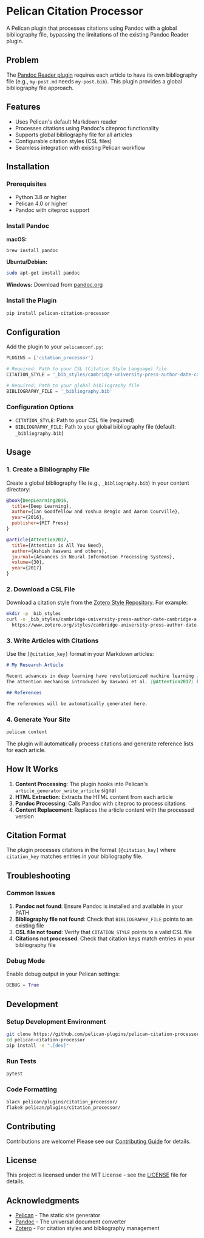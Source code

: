 # Pelican Citation Processor

A Pelican plugin that processes citations using Pandoc with a global bibliography file, bypassing the limitations of the existing Pandoc Reader plugin.

## Problem

The [Pandoc Reader plugin](https://github.com/pelican-plugins/pandoc-reader) requires each article to have its own bibliography file (e.g., `my-post.md` needs `my-post.bib`). This plugin provides a global bibliography file approach.

## Features

- Uses Pelican's default Markdown reader
- Processes citations using Pandoc's citeproc functionality
- Supports global bibliography file for all articles
- Configurable citation styles (CSL files)
- Seamless integration with existing Pelican workflow

## Installation

### Prerequisites

- Python 3.8 or higher
- Pelican 4.0 or higher
- Pandoc with citeproc support

### Install Pandoc

**macOS:**
```bash
brew install pandoc
```

**Ubuntu/Debian:**
```bash
sudo apt-get install pandoc
```

**Windows:**
Download from [pandoc.org](https://pandoc.org/installing.html)

### Install the Plugin

```bash
pip install pelican-citation-processor
```

## Configuration

Add the plugin to your `pelicanconf.py`:

```python
PLUGINS = ['citation_processor']

# Required: Path to your CSL (Citation Style Language) file
CITATION_STYLE = '_bib_styles/cambridge-university-press-author-date-cambridge-a.csl'

# Required: Path to your global bibliography file
BIBLIOGRAPHY_FILE = '_bibliography.bib'
```

### Configuration Options

- `CITATION_STYLE`: Path to your CSL file (required)
- `BIBLIOGRAPHY_FILE`: Path to your global bibliography file (default: `_bibliography.bib`)

## Usage

### 1. Create a Bibliography File

Create a global bibliography file (e.g., `_bibliography.bib`) in your content directory:

```bibtex
@book{DeepLearning2016,
  title={Deep Learning},
  author={Ian Goodfellow and Yoshua Bengio and Aaron Courville},
  year={2016},
  publisher={MIT Press}
}

@article{Attention2017,
  title={Attention is All You Need},
  author={Ashish Vaswani and others},
  journal={Advances in Neural Information Processing Systems},
  volume={30},
  year={2017}
}
```

### 2. Download a CSL File

Download a citation style from the [Zotero Style Repository](https://www.zotero.org/styles/). For example:

```bash
mkdir -p _bib_styles
curl -o _bib_styles/cambridge-university-press-author-date-cambridge-a.csl \
  https://www.zotero.org/styles/cambridge-university-press-author-date-cambridge-a
```

### 3. Write Articles with Citations

Use the `[@citation_key]` format in your Markdown articles:

```markdown
# My Research Article

Recent advances in deep learning have revolutionized machine learning [@DeepLearning2016]. 
The attention mechanism introduced by Vaswani et al. [@Attention2017] has been particularly influential.

## References

The references will be automatically generated here.
```

### 4. Generate Your Site

```bash
pelican content
```

The plugin will automatically process citations and generate reference lists for each article.

## How It Works

1. **Content Processing**: The plugin hooks into Pelican's `article_generator_write_article` signal
2. **HTML Extraction**: Extracts the HTML content from each article
3. **Pandoc Processing**: Calls Pandoc with citeproc to process citations
4. **Content Replacement**: Replaces the article content with the processed version

## Citation Format

The plugin processes citations in the format `[@citation_key]` where `citation_key` matches entries in your bibliography file.

## Troubleshooting

### Common Issues

1. **Pandoc not found**: Ensure Pandoc is installed and available in your PATH
2. **Bibliography file not found**: Check that `BIBLIOGRAPHY_FILE` points to an existing file
3. **CSL file not found**: Verify that `CITATION_STYLE` points to a valid CSL file
4. **Citations not processed**: Check that citation keys match entries in your bibliography file

### Debug Mode

Enable debug output in your Pelican settings:

```python
DEBUG = True
```

## Development

### Setup Development Environment

```bash
git clone https://github.com/pelican-plugins/pelican-citation-processor.git
cd pelican-citation-processor
pip install -e ".[dev]"
```

### Run Tests

```bash
pytest
```

### Code Formatting

```bash
black pelican/plugins/citation_processor/
flake8 pelican/plugins/citation_processor/
```

## Contributing

Contributions are welcome! Please see our [Contributing Guide](CONTRIBUTING.md) for details.

## License

This project is licensed under the MIT License - see the [LICENSE](LICENSE) file for details.

## Acknowledgments

- [Pelican](https://blog.getpelican.com/) - The static site generator
- [Pandoc](https://pandoc.org/) - The universal document converter
- [Zotero](https://www.zotero.org/) - For citation styles and bibliography management 